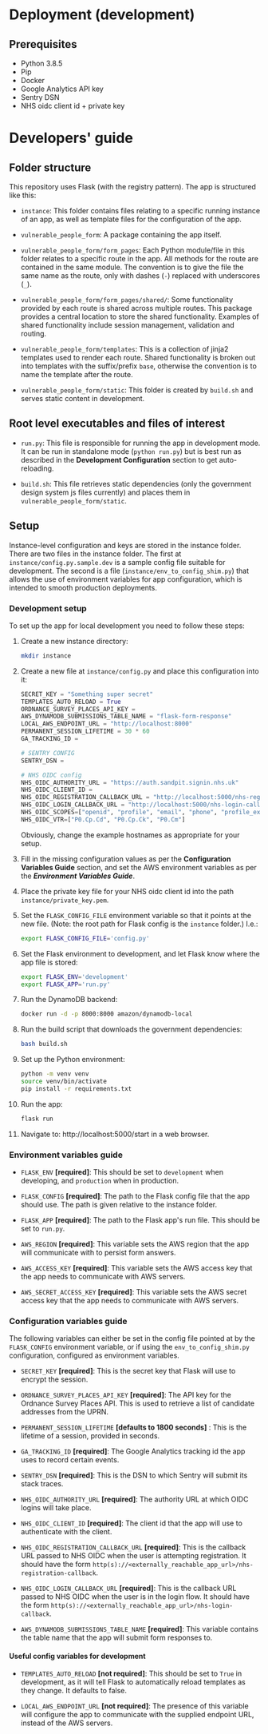 #	Deployment (development)

##	Prerequisites

  - Python 3.8.5
  - Pip
  - Docker
  - Google Analytics API key
  - Sentry DSN
  - NHS oidc client id + private key

#	Developers' guide

##	Folder structure

This repository uses Flask (with the registry pattern). The app is
structured like this:

  - `instance`: This folder contains files relating to a specific
    running instance of an app, as well as template files for the
    configuration of the app.

  - `vulnerable_people_form`: A package containing the app itself.

  - `vulnerable_people_form/form_pages`: Each Python module/file in
    this folder relates to a specific route in the app. All methods
    for the route are contained in the same module. The convention is
    to give the file the same name as the route, only with dashes
    (`-`) replaced with underscores (`_`).

  - `vulnerable_people_form/form_pages/shared/`: Some functionality
    provided by each route is shared across multiple routes. This
    package provides a central location to store the shared
    functionality. Examples of shared functionality include session
    management, validation and routing.

  - `vulnerable_people_form/templates`: This is a collection of jinja2
    templates used to render each route. Shared functionality is broken
    out into templates with the suffix/prefix `base`, otherwise the
    convention is to name the template after the route.

  - `vulnerable_people_form/static`: This folder is created by
    `build.sh` and serves static content in development.

##	Root level executables and files of interest

  - `run.py`: This file is responsible for running the app in
    development mode. It can be run in standalone mode (`python run.py`)
    but is best run as described in the **Development Configuration**
    section to get auto-reloading.

  - `build.sh`: This file retrieves static dependencies (only the
    government design system js files currently) and places them in
    `vulnerable_people_form/static`.

## Setup

Instance-level configuration and keys are stored in the instance
folder. There are two files in the instance folder. The first at
`instance/config.py.sample.dev` is a sample config file suitable for
development. The second is a file (`instance/env_to_config_shim.py`)
that allows the use of environment variables for app configuration,
which is intended to smooth production deployments.

### Development setup

To set up the app for local development you need to follow these steps:

1.  Create a new instance directory:
    ```sh
    mkdir instance
    ```

2.  Create a new file at `instance/config.py` and place this
    configuration into it: 
    ```python
    SECRET_KEY = "Something super secret"
    TEMPLATES_AUTO_RELOAD = True
    ORDNANCE_SURVEY_PLACES_API_KEY = 
    AWS_DYNAMODB_SUBMISSIONS_TABLE_NAME = "flask-form-response"
    LOCAL_AWS_ENDPOINT_URL = "http://localhost:8000"
    PERMANENT_SESSION_LIFETIME = 30 * 60
    GA_TRACKING_ID =

    # SENTRY CONFIG
    SENTRY_DSN =

    # NHS OIDC config
    NHS_OIDC_AUTHORITY_URL = "https://auth.sandpit.signin.nhs.uk"
    NHS_OIDC_CLIENT_ID =
    NHS_OIDC_REGISTRATION_CALLBACK_URL = "http://localhost:5000/nhs-registration-callback"
    NHS_OIDC_LOGIN_CALLBACK_URL = "http://localhost:5000/nhs-login-callback"
    NHS_OIDC_SCOPES=["openid", "profile", "email", "phone", "profile_extended"]
    NHS_OIDC_VTR=["P0.Cp.Cd", "P0.Cp.Ck", "P0.Cm"]
    ```
    Obviously, change the example hostnames as appropriate for your
    setup.

3.  Fill in the missing configuration values as per the **Configuration
    Variables Guide** section, and set the AWS environment variables as
    per the ***Environment Variables Guide***.

4.  Place the private key file for your NHS oidc client id into the
    path `instance/private_key.pem`.

5.  Set the `FLASK_CONFIG_FILE` environment variable so that it points at
    the new file. (Note: the root path for Flask config is the `instance`
    folder.) I.e.:
    ```sh
    export FLASK_CONFIG_FILE='config.py'
    ```
    
6.  Set the Flask environment to development, and let Flask know where
    the app file is stored:
    ```sh
    export FLASK_ENV='development'
    export FLASK_APP='run.py'
    ```

7.  Run the DynamoDB backend:
    ```sh
    docker run -d -p 8000:8000 amazon/dynamodb-local
    ```

8.  Run the build script that downloads the government dependencies:
    ```sh
    bash build.sh
    ```

9.  Set up the Python environment:
    ```sh
    python -m venv venv
    source venv/bin/activate
    pip install -r requirements.txt
    ```
	
10. Run the app:
    ```sh
    flask run
    ```

11. Navigate to: http://localhost:5000/start in a web browser.

### Environment variables guide

  - `FLASK_ENV` **\[required\]**: This should be set to `development`
    when developing, and `production` when in production.

  - `FLASK_CONFIG` **\[required\]**: The path to the Flask config file
    that the app should use. The path is given relative to the instance
    folder.

  - `FLASK_APP` **\[required\]**: The path to the Flask app's run file.
    This should be set to `run.py`.

  - `AWS_REGION` **\[required\]**: This variable sets the AWS region
    that the app will communicate with to persist form answers.

  - `AWS_ACCESS_KEY` **\[required\]**: This variable sets the AWS
    access key that the app needs to communicate with AWS servers.
 
  - `AWS_SECRET_ACCESS_KEY` **\[required\]**: This variable sets the
    AWS secret access key that the app needs to communicate with AWS
    servers.

### Configuration variables guide

The following variables can either be set in the config file pointed at
by the `FLASK_CONFIG` environment variable, or if using the
`env_to_config_shim.py` configuration, configured as environment
variables.

  - `SECRET_KEY` **\[required\]**: This is the secret key that Flask
    will use to encrypt the session.

  - `ORDNANCE_SURVEY_PLACES_API_KEY` **\[required\]**: The API key for
    the Ordnance Survey Places API. This is used to retrieve a list of
    candidate addresses from the UPRN.

  - `PERMANENT_SESSION_LIFETIME` **\[defaults to 1800 seconds\]** : This
    is the lifetime of a session, provided in seconds.

  - `GA_TRACKING_ID` **\[required\]**: The Google Analytics tracking id
    the app uses to record certain events.

  - `SENTRY_DSN` **\[required\]**: This is the DSN to which Sentry will
    submit its stack traces.

  - `NHS_OIDC_AUTHORITY_URL` **\[required\]**: The authority URL at
    which OIDC logins will take place.

  - `NHS_OIDC_CLIENT_ID` **\[required\]**: The client id that the app
    will use to authenticate with the client.

  - `NHS_OIDC_REGISTRATION_CALLBACK_URL` **\[required\]**: This is the
    callback URL passed to NHS OIDC when the user is attempting
    registration. It should have the form
    `http(s)://<externally_reachable_app_url>/nhs-registration-callback`.

  - `NHS_OIDC_LOGIN_CALLBACK_URL` **\[required\]**: This is the callback
    URL passed to NHS OIDC when the user is in the login flow. It should
    have the form
    `http(s)://<externally_reachable_app_url>/nhs-login-callback`.

  - `AWS_DYNAMODB_SUBMISSIONS_TABLE_NAME` **\[required\]**: This
    variable contains the table name that the app will submit form
    responses to.

#### Useful config variables for development

  - `TEMPLATES_AUTO_RELOAD` **\[not required\]**: This should be set to
    `True` in development, as it will tell Flask to automatically reload
    templates as they change. It defaults to false.

  - `LOCAL_AWS_ENDPOINT_URL` **\[not required\]**: The presence of this
    variable will configure the app to communicate with the supplied
    endpoint URL, instead of the AWS servers.
